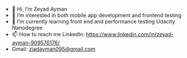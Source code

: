 - 👋 Hi, I’m Zeyad Ayman
- 👀 I’m interested in both mobile app development and frontend testing
- 🌱 I’m currently learning front end and performance testing Udacity Nanodegree
- 📫 How to reach me LinkedIn: https://www.linkedin.com/in/zeyad-ayman-909576176/
- Gmail: ziadayman095@gmail.com

<!---
zeyadayman99/zeyadayman99 is a ✨ special ✨ repository because its `README.md` (this file) appears on your GitHub profile.
You can click the Preview link to take a look at your changes.
--->
